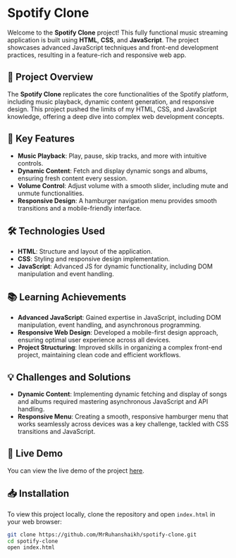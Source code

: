 # Spotify Clone

Welcome to the **Spotify Clone** project! This fully functional music streaming application is built using **HTML**, **CSS**, and **JavaScript**. The project showcases advanced JavaScript techniques and front-end development practices, resulting in a feature-rich and responsive web app.

## 📝 Project Overview

The **Spotify Clone** replicates the core functionalities of the Spotify platform, including music playback, dynamic content generation, and responsive design. This project pushed the limits of my HTML, CSS, and JavaScript knowledge, offering a deep dive into complex web development concepts.

## 🚀 Key Features

- **Music Playback**: Play, pause, skip tracks, and more with intuitive controls.
- **Dynamic Content**: Fetch and display dynamic songs and albums, ensuring fresh content every session.
- **Volume Control**: Adjust volume with a smooth slider, including mute and unmute functionalities.
- **Responsive Design**: A hamburger navigation menu provides smooth transitions and a mobile-friendly interface.

## 🛠️ Technologies Used

- **HTML**: Structure and layout of the application.
- **CSS**: Styling and responsive design implementation.
- **JavaScript**: Advanced JS for dynamic functionality, including DOM manipulation and event handling.

## 📚 Learning Achievements

- **Advanced JavaScript**: Gained expertise in JavaScript, including DOM manipulation, event handling, and asynchronous programming.
- **Responsive Web Design**: Developed a mobile-first design approach, ensuring optimal user experience across all devices.
- **Project Structuring**: Improved skills in organizing a complex front-end project, maintaining clean code and efficient workflows.

## 💡 Challenges and Solutions

- **Dynamic Content**: Implementing dynamic fetching and display of songs and albums required mastering asynchronous JavaScript and API handling.
- **Responsive Menu**: Creating a smooth, responsive hamburger menu that works seamlessly across devices was a key challenge, tackled with CSS transitions and JavaScript.

## 🔗 Live Demo

You can view the live demo of the project [here](https://spotifyshadow.freewebhostmost.com/).

## 📥 Installation

To view this project locally, clone the repository and open `index.html` in your web browser:

```bash
git clone https://github.com/MrRuhanshaikh/spotify-clone.git
cd spotify-clone
open index.html
